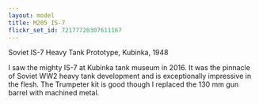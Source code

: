 ```yaml
---
layout: model
title: M205 IS-7
flickr_set_id: 72177720307611167
---
```


Soviet IS-7 Heavy Tank Prototype, Kubinka, 1948

I saw the mighty IS-7 at Kubinka tank museum in 2016. It was the pinnacle of Soviet WW2 heavy tank development and is exceptionally impressive in the flesh. The Trumpeter kit is good though I replaced the 130 mm gun barrel with machined metal.


